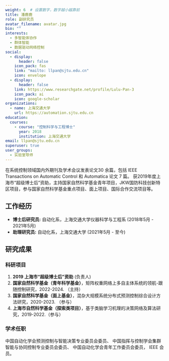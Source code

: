 ```yaml
---
weight: 6  # 设置数字，数字越小越靠前
title: 潘鹿鹿
role: 副研究员
avatar_filename: avatar.jpg
bio: ""
interests:
  - 多智能体协作
  - 群体智能
  - 数据驱动网络控制
social:
  - display:
      header: false
    icon_pack: fas
    link: "mailto: llpan@sjtu.edu.cn"
    icon: envelope
  - display:
      header: false
    link: https://www.researchgate.net/profile/Lulu-Pan-3
    icon_pack: ai
    icon: google-scholar
organizations:
  - name: 上海交通大学
    url: https://automation.sjtu.edu.cn
education:
  courses:
    - course: "控制科学与工程博士"
      year: 2018
      institution: 上海交通大学
email: llpan@sjtu.edu.cn
superuser: true
user_groups:
  - 实验室导师
---
```



 在系统控制领域国内外期刊及学术会议发表论文30 余篇，包括 IEEE Transactions on Automatic Control 和 Automatica 论文 7 篇。 获2019年度上海市“超级博士后”资助，主持国家自然科学基金青年项目，JKW国防科技创新特区项目，参与国家自然科学基金重点项目、面上项目、国际合作交流项目等。


## 工作经历

* **博士后研究员:** 自动化系，上海交通大学仪器科学与工程系 (2018年5月 - 2021年5月)
* **助理研究员:** 自动化系，上海交通大学 (2021年5月 - 至今)


## 研究成果

### 科研项目

1. **2019 上海市“超级博士后”资助** (负责人)
2. **国家自然科学基金（青年科学基金）**，矩阵权重网络上多自主体系统的领航-跟随控制研究，2022-2024. （主持）
3. **国家自然科学基金（面上基金）**，混杂大规模系统分布式预测控制综合设计方法研究，2020-2023. （参与）
4. **上海市自然科学基金（探索类项目）**，基于类脑学习机理的决策网络及算法研究，2019-2022.（参与）

### 学术任职
 中国自动化学会预测控制与智能决策专业委员会委员、
 中国指挥与控制学会集群智能与协同控制专业委员会委员、
 中国自动化学会青年工作委员会委员，
 IEEE 会员。
